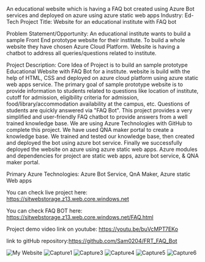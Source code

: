 An educational website which is having a FAQ bot created using Azure Bot services and deployed on azure using azure static web apps
Industry: Ed-Tech
Project Title: Website for an educational institute with FAQ bot

Problem Statement/Opportunity: An educational institute wants to build a sample Front End prototype website for their institute. To build a whole website they have chosen Azure Cloud Platform. Website is having a chatbot to address all queries/questions related to institute.

Project Description: Core Idea of Project is to build an sample prototype Educational Website with FAQ Bot for a institute. website is build with the help of HTML, CSS and deployed on azure cloud platform using azure static web apps service. The primary goal of sample prototype website is to provide information to students related to questions like location of institute, cutoff for admission, eligibility criteria for admission, food/library/accommodation availability at the campus, etc. Questions of students are quickly answered via "FAQ Bot". This project provides a very simplified and user-friendly FAQ chatbot to provide answers from a well trained knowledge base.
We are using Azure Technologies with GitHub to complete this project. We have used QNA maker portal to create a knowledge base.
We trained and tested our knowledge base, then created and deployed the bot using azure bot service. Finally we successfully deployed the website on azure using azure static web apps. Azure modules and dependencies for project are static web apps, azure bot service, & QNA maker portal.

Primary Azure Technologies: Azure Bot Service, QnA Maker, Azure static Web apps

You can check live project here: https://sitwebstorage.z13.web.core.windows.net

You can check FAQ BOT here: https://sitwebstorage.z13.web.core.windows.net/FAQ.html 

Project demo video link on youtube: https://youtu.be/buVcMPT7EKo

link to gitHub repository:https://github.com/Sam0204/FRT_FAQ_Bot




![My Website](https://user-images.githubusercontent.com/97906758/154845029-4c489851-bb15-4a48-b4fa-65596e420883.PNG)
![Capture1](https://user-images.githubusercontent.com/97906758/154845058-a3da5624-af13-4d86-9127-f41d2a5c809d.PNG)
![Capture3](https://user-images.githubusercontent.com/97906758/154845316-b34a89b5-4374-4fe8-bee4-8ac40f00f5d6.PNG)
![Capture4](https://user-images.githubusercontent.com/97906758/154845321-c8c2bdf2-2643-40e8-9c0a-bceee8bd4020.PNG)
![Capture5](https://user-images.githubusercontent.com/97906758/154845327-6f0d9ca2-68d8-4366-881d-098ff0d589d4.PNG)
![Capture6](https://user-images.githubusercontent.com/97906758/154845330-41ce63c7-7066-4c7f-bb55-7bd67f6b1ffe.PNG)
